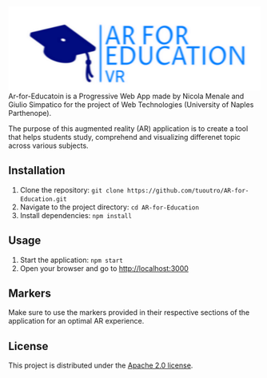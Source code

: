 ![Alt text](assets/images/logo-color-3-2.png "Logo Ar-for-Education")
Ar-for-Educatoin is a Progressive Web App made by Nicola Menale and Giulio Simpatico for the project of Web Technologies (University of Naples Parthenope).

The purpose of this augmented reality (AR) application is to create a tool that helps students study, comprehend and visualizing differenet topic across various subjects.

## Installation
1. Clone the repository: `git clone https://github.com/tuoutro/AR-for-Education.git`
2. Navigate to the project directory: `cd AR-for-Education`
3. Install dependencies: `npm install`

## Usage
1. Start the application: `npm start`
2. Open your browser and go to [http://localhost:3000](http://localhost:3000)

## Markers
Make sure to use the markers provided in their respective sections of the application for an optimal AR experience.

## License
This project is distributed under the [Apache 2.0 license](LICENSE.md).
